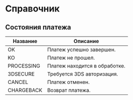 # Справочник

## Состояния платежа

| Название   | Описание                      |
|------------|-------------------------------|
| OK         | Платеж успешно завершен.      |
| KO         | Платеж не прошел.             |
| PROCESSING | Платеж находится в обработке. |
| 3DSECURE   | Требуется 3DS авторизация.    |
| CANCEL     | Платеж отменен.               |
| CHARGEBACK | Возврат платежа.              |